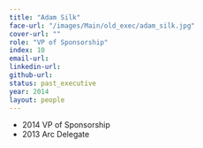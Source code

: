 ```yaml
---
title: "Adam Silk"
face-url: "/images/Main/old_exec/adam_silk.jpg"
cover-url: ""
role: "VP of Sponsorship"
index: 10
email-url:
linkedin-url:
github-url:
status: past_executive
year: 2014
layout: people
---
```

- 2014 VP of Sponsorship
- 2013 Arc Delegate
